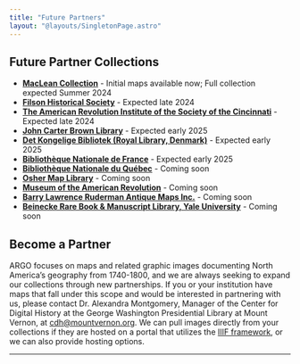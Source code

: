 ```yaml
---
title: "Future Partners"
layout: "@layouts/SingletonPage.astro"
---
```


## Future Partner Collections

* [**MacLean Collection**](https://www.macleancollection.com) - Initial maps available now; Full collection expected Summer 2024
* [**Filson Historical Society**](https://filsonhistorical.org/) - Expected late 2024
* [**The American Revolution Institute of the Society of the Cincinnati**](https://www.americanrevolutioninstitute.org/) - Expected late 2024
* [**John Carter Brown Library**](https://jcblibrary.org) - Expected early 2025
* [**Det Kongelige Bibliotek (Royal Library, Denmark)**](https://www.kb.dk/en) - Expected early 2025
* [**Bibliothe&#768;que Nationale de France**](https://www.bnf.fr/fr) - Expected early 2025
* [**Bibliothe&#768;que Nationale du Que&#769;bec**](https://www.banq.qc.ca/) - Coming soon
* [**Osher Map Library**](https://oshermaps.org/) - Coming soon
* [**Museum of the American Revolution**](https://www.amrevmuseum.org/) - Coming soon
* [**Barry Lawrence Ruderman Antique Maps Inc.**](https://www.raremaps.com/) - Coming soon
* [**Beinecke Rare Book & Manuscript Library, Yale University**](https://beinecke.library.yale.edu/) - Coming soon


## Become a Partner

ARGO focuses on maps and related graphic images documenting North America’s geography from 1740-1800, and we are always seeking to expand our collections through new partnerships. If you or your institution have maps that fall under this scope and would be interested in partnering with us, please contact Dr. Alexandra Montgomery, Manager of the Center for Digital History at the George Washington Presidential Library at Mount Vernon, at [cdh@mountvernon.org](mailto:cdh@mountvernon.org). We can pull images directly from your collections if they are hosted on a portal that utilizes the [IIIF framework](https://iiif.io), or we can also provide hosting options.

***
